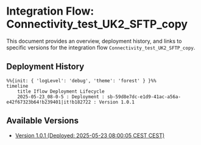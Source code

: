 # Integration Flow: Connectivity_test_UK2_SFTP_copy

This document provides an overview, deployment history, and links to specific versions for the integration flow `Connectivity_test_UK2_SFTP_copy`.

## Deployment History
<!-- DEPLOYMENT_TIMELINE_START -->
```mermaid
%%{init: { 'logLevel': 'debug', 'theme': 'forest' } }%%
timeline
    title Iflow Deployment Lifecycle
    2025-05-23_08-0-5 : Deployment : sb-59d8e7dc-e1d9-41ac-a56a-e42f67323b64!b239401|it!b182722 : Version 1.0.1
```
<!-- DEPLOYMENT_TIMELINE_END -->

## Available Versions
<!-- VERSION_LINKS_START -->
- [Version 1.0.1 (Deployed: 2025-05-23 08:00:05 CEST CEST)](./1.0.1/readme.md)
<!-- VERSION_LINKS_END -->